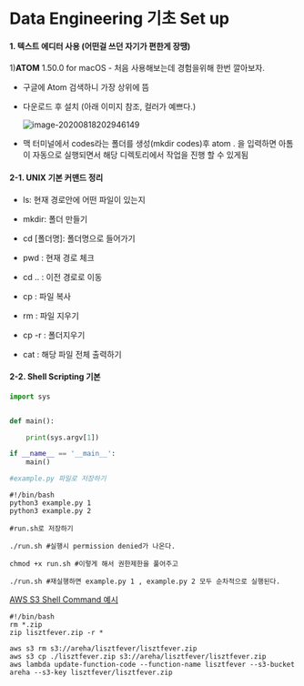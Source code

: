 # Data Engineering 기초 Set up

#### 1. 텍스트 에디터 사용 (어떤걸 쓰던 자기가 편한게 장땡)

1)**ATOM** 1.50.0 for macOS - 처음 사용해보는데 경험을위해 한번 깔아보자.

- 구글에 Atom 검색하니 가장 상위에 뜸

- 다운로드 후 설치 (아래 이미지 참조, 컬러가 예쁘다.)

  ![image-20200818202946149](/Users/tkim29/github_blog/shoman2.github.io/assets/img/image-202008182029461491.png)

- 맥 터미널에서 codes라는 폴더를 생성(mkdir codes)후 atom . 을 입력하면 아톰이 자동으로 실행되면서 해당 디렉토리에서 작업을 진행 할 수 있게됨 

#### 2-1. UNIX 기본 커맨드 정리

- ls: 현재 경로안에 어떤 파일이 있는지
- mkdir: 폴더 만들기
- cd [폴더명]: 폴더명으로 들어가기
- pwd : 현재 경로 체크
- cd .. : 이전 경로로 이동
- cp : 파일 복사
- rm : 파일 지우기

- cp -r : 폴더지우기
- cat : 해당 파일 전체 출력하기

#### 2-2. Shell Scripting 기본

```python
import sys


def main():

    print(sys.argv[1])

if __name__ == '__main__':
    main()

#example.py 파일로 저장하기
```

```shell
#!/bin/bash
python3 example.py 1
python3 example.py 2

#run.sh로 저장하기
```

```shell
./run.sh #실행시 permission denied가 나온다.

chmod +x run.sh #이렇게 해서 권한제한을 풀어주고

./run.sh #재실행하면 example.py 1 , example.py 2 모두 순차적으로 실행된다.
```

<u>AWS S3 Shell Command 예시</u>

 ```shell
#!/bin/bash
rm *.zip
zip lisztfever.zip -r *

aws s3 rm s3://areha/lisztfever/lisztfever.zip
aws s3 cp ./lisztfever.zip s3://areha/lisztfever/lisztfever.zip
aws lambda update-function-code --function-name lisztfever --s3-bucket areha --s3-key lisztfever/lisztfever.zip
 ```

